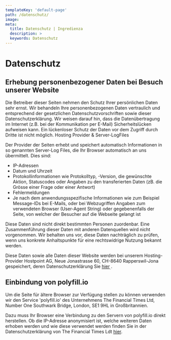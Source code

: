 ```yaml
---
templateKey: 'default-page'
path: /datenschutz/
image: 
meta:
  title: Datenschutz | Ingredienza 
  description: >
  keywords: Datenschutz 
---
```


# Datenschutz

## Erhebung personenbezogener Daten bei Besuch unserer Website

Die Betreiber dieser Seiten nehmen den Schutz Ihrer persönlichen Daten sehr ernst. Wir behandeln Ihre personenbezogenen Daten vertraulich und entsprechend der gesetzlichen Datenschutzvorschriften sowie dieser Datenschutzerklärung. Wir weisen darauf hin, dass die Datenübertragung im Internet (z.B. bei der Kommunikation per E-Mail) Sicherheitslücken aufweisen kann. Ein lückenloser Schutz der Daten vor dem Zugriff durch Dritte ist nicht möglich.
Hosting Provider & Server-LogFiles

Der Provider der Seiten erhebt und speichert automatisch Informationen in so genannten Server-Log Files, die Ihr Browser automatisch an uns übermittelt. Dies sind:

- IP-Adressen
- Datum und Uhrzeit
- Protokollinformationen wie Protokolltyp, -Version, die gewünschte Aktion, Statuscodes oder Angaben zu den transferierten Daten (zB. die Grösse einer Frage oder einer Antwort)
- Fehlermeldungen
- Je nach dem anwendungsspezifische Informationen wie zum Beispiel Message-IDs bei E-Mails, oder bei Webzugriffen Angaben zum verwendeten Browser (User-Agent String) oder gegebenenfalls der Seite, von welcher der Besucher auf die Webseite gelangt ist

Diese Daten sind nicht direkt bestimmten Personen zuordenbar. Eine Zusammenführung dieser Daten mit anderen Datenquellen wird nicht vorgenommen. Wir behalten uns vor, diese Daten nachträglich zu prüfen, wenn uns konkrete Anhaltspunkte für eine rechtswidrige Nutzung bekannt werden.

Diese Daten sowie alle Daten dieser Website werden bei unserem Hosting-Provider
Hostpoint AG, Neue Jonastrasse 60, CH-8640 Rapperswil-Jona gespeichert, deren
Datenschutzerklärung Sie <span style="border-bottom: .1rem solid rgba( 0, 0, 0,
.35 )">[hier](https://www.hostpoint.ch/hostpoint/kontakt-agb.html#datenschutz)
</span>.

## Einbindung von polyfill.io

Um die Seite für ältere Browser zur Verfügung stellen zu können verwenden wir
den Service 'polyfill.io' des Unternehmens The Financial Times Ltd, Number One
Southwark Bridge, London, SE1 9HL in Großbritannien. 

Dazu muss Ihr Browser eine Verbindung zu den Servern von polyfill.io direkt
herstellen. Ob die IP-Adresse anonymisiert ist, welche weiteren Daten erhoben
werden und wie diese verwendet werden finden Sie in der Datenschutzerklärung
von The Financial Times Ldt <span style="border-bottom: .1rem solid rgba( 0, 0, 0,
.35 )">[hier](https://polyfill.io/v3/privacy-policy)</span>.
